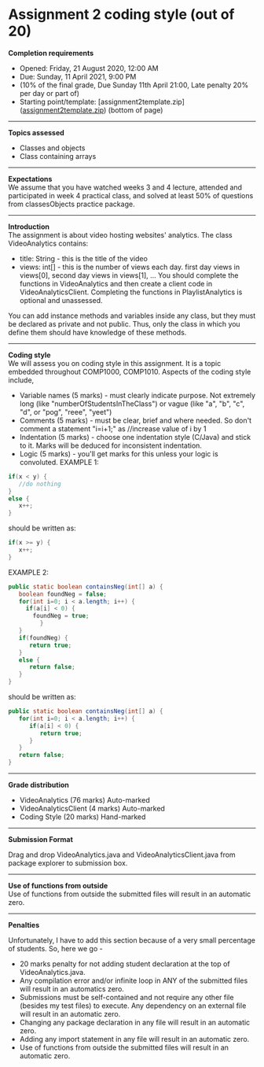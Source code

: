 # Assignment 2 coding style (out of 20)

**Completion requirements**  
- Opened: Friday, 21 August 2020, 12:00 AM  
- Due: Sunday, 11 April 2021, 9:00 PM  
- (10% of the final grade, Due Sunday 11th April 21:00, Late penalty 20% per day or part of)  
- Starting point/template: [assignment2template.zip](<ins>assignment2template.zip</ins>) (bottom of page)  

---

**Topics assessed**  
- Classes and objects
- Class containing arrays  

---

**Expectations**  
We assume that you have watched weeks 3 and 4 lecture, attended and participated in week 4 practical class, and solved at least 50% of questions from classesObjects practice package.  

---

**Introduction**  
The assignment is about video hosting websites' analytics. The class VideoAnalytics contains:

- title: String - this is the title of the video
- views: int[] - this is the number of views each day. first day views in views[0], second day views in views[1], ...
You should complete the functions in VideoAnalytics and then create a client code in VideoAnalyticsClient. Completing the functions in PlaylistAnalytics is optional and unassessed.

You can add instance methods and variables inside any class, but they must be declared as private and not public. Thus, only the class in which you define them should have knowledge of these methods.

---

**Coding style**  
We will assess you on coding style in this assignment. It is a topic embedded throughout COMP1000, COMP1010. Aspects of the coding style include,

- Variable names (5 marks) - must clearly indicate purpose. Not extremely long (like "numberOfStudentsInTheClass") or vague (like "a", "b", "c", "d", or "pog", "reee", "yeet")
- Comments (5 marks) - must be clear, brief and where needed. So don't comment a statement "i=i+1;" as //increase value of i by 1
- Indentation (5 marks) - choose one indentation style (C/Java) and stick to it. Marks will be deduced  for inconsistent indentation.
- Logic (5 marks) - you'll get marks for this unless your logic is convoluted. 
EXAMPLE 1:

```java
if(x < y) {
   //do nothing
}
else {
   x++;
}
```

should be written as:

```java
if(x >= y) {
   x++;
}
```

EXAMPLE 2: 

```java
public static boolean containsNeg(int[] a) {
   boolean foundNeg = false;
   for(int i=0; i < a.length; i++) {
     if(a[i] < 0) {
       foundNeg = true;
         }
   }
   if(foundNeg) {
      return true;
   }
   else {
      return false;
   }
}
```

should be written as:

```java
public static boolean containsNeg(int[] a) {
   for(int i=0; i < a.length; i++) {
      if(a[i] < 0) {
         return true;
      }
   }
   return false;
}
```

---

**Grade distribution**  
- VideoAnalytics (76 marks) Auto-marked
- VideoAnalyticsClient (4 marks) Auto-marked
- Coding Style (20 marks) Hand-marked

---

**Submission Format**

Drag and drop VideoAnalytics.java and VideoAnalyticsClient.java from package explorer to submission box.

---

**Use of functions from outside**  
Use of functions from outside the submitted files will result in an automatic zero.

---

**Penalties**

Unfortunately, I have to add this section because of a very small percentage of students. So, here we go -

- 20 marks penalty for not adding student declaration at the top of VideoAnalytics.java. 
- Any compilation error and/or infinite loop in ANY of the submitted files will result in an automatics zero.
- Submissions must be self-contained and not require any other file (besides my test files) to execute. Any dependency on an external file will result in an automatic zero.
- Changing any package declaration in any file will result in an automatic zero.
- Adding any import statement in any file will result in an automatic zero.
- Use of functions from outside the submitted files will result in an automatic zero.
```  
